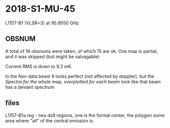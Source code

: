 # 2018-S1-MU-45

L1157-B1  (VLSR=3) at 95.9550 GHz

## OBSNUM

A total of 16 obsnums were taken, of which 15 are ok. One map is partial, and it was skipped
(but might be salvagable)

Current RMS is down to 9.3 mK.

In the Nov data beam 9 looks perfect (not affected by doppler), but the
*Spectra for the whole map, overplotted for each beam* look like that
beam has a deviant spectrum


## files

L1157-B1a.reg   - two ds9 regions, one is the formal center, the polygon some area where "all" of the central emission is.

